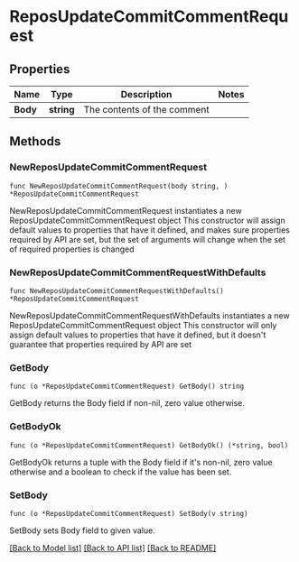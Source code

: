 # ReposUpdateCommitCommentRequest

## Properties

Name | Type | Description | Notes
------------ | ------------- | ------------- | -------------
**Body** | **string** | The contents of the comment | 

## Methods

### NewReposUpdateCommitCommentRequest

`func NewReposUpdateCommitCommentRequest(body string, ) *ReposUpdateCommitCommentRequest`

NewReposUpdateCommitCommentRequest instantiates a new ReposUpdateCommitCommentRequest object
This constructor will assign default values to properties that have it defined,
and makes sure properties required by API are set, but the set of arguments
will change when the set of required properties is changed

### NewReposUpdateCommitCommentRequestWithDefaults

`func NewReposUpdateCommitCommentRequestWithDefaults() *ReposUpdateCommitCommentRequest`

NewReposUpdateCommitCommentRequestWithDefaults instantiates a new ReposUpdateCommitCommentRequest object
This constructor will only assign default values to properties that have it defined,
but it doesn't guarantee that properties required by API are set

### GetBody

`func (o *ReposUpdateCommitCommentRequest) GetBody() string`

GetBody returns the Body field if non-nil, zero value otherwise.

### GetBodyOk

`func (o *ReposUpdateCommitCommentRequest) GetBodyOk() (*string, bool)`

GetBodyOk returns a tuple with the Body field if it's non-nil, zero value otherwise
and a boolean to check if the value has been set.

### SetBody

`func (o *ReposUpdateCommitCommentRequest) SetBody(v string)`

SetBody sets Body field to given value.



[[Back to Model list]](../README.md#documentation-for-models) [[Back to API list]](../README.md#documentation-for-api-endpoints) [[Back to README]](../README.md)


